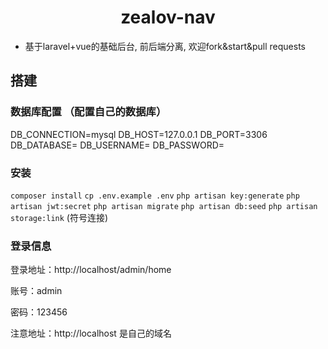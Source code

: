 <h1 align="center">zealov-nav</h1>

* 基于laravel+vue的基础后台, 前后端分离, 欢迎fork&start&pull requests
## 搭建
### 数据库配置 （配置自己的数据库）
DB_CONNECTION=mysql
DB_HOST=127.0.0.1
DB_PORT=3306
DB_DATABASE=
DB_USERNAME=
DB_PASSWORD=

### 安装
`composer install`
`cp .env.example .env`
`php artisan key:generate`
`php artisan jwt:secret`
`php artisan migrate`
`php artisan db:seed`
`php artisan storage:link` (符号连接)

### 登录信息

登录地址：http://localhost/admin/home

账号：admin

密码：123456
 
注意地址：http://localhost 是自己的域名

